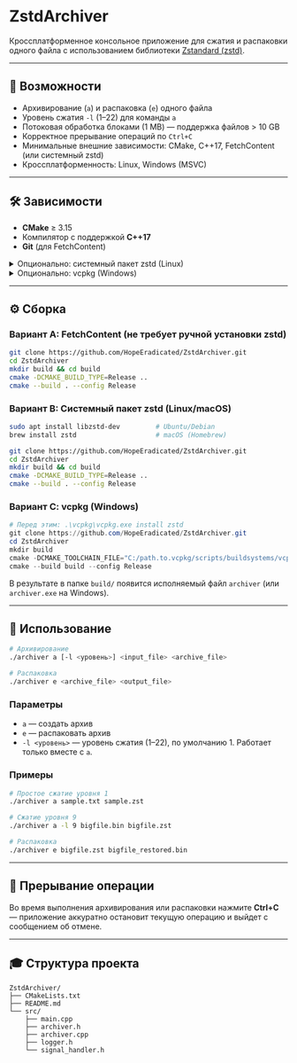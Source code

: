 # ZstdArchiver

Кроссплатформенное консольное приложение для сжатия и распаковки одного файла с использованием библиотеки [Zstandard (zstd)](https://github.com/facebook/zstd).

---

## 🎯 Возможности

- Архивирование (`a`) и распаковка (`e`) одного файла  
- Уровень сжатия `-l` (1–22) для команды `a`  
- Потоковая обработка блоками (1 MB) — поддержка файлов > 10 GB  
- Корректное прерывание операций по `Ctrl+C`  
- Минимальные внешние зависимости: CMake, C++17, FetchContent (или системный zstd)  
- Кроссплатформенность: Linux, Windows (MSVC) 

---

## 🛠 Зависимости

- **CMake** ≥ 3.15  
- Компилятор с поддержкой **C++17**  
- **Git** (для FetchContent)  

<details>
<summary>Опционально: системный пакет zstd (Linux)</summary>

```bash
sudo apt update && sudo apt install libzstd-dev
```
</details>

<details>
<summary>Опционально: vcpkg (Windows)</summary>

```powershell
git clone https://github.com/microsoft/vcpkg.git
.\vcpkg\bootstrap-vcpkg.bat
.\vcpkg\vcpkg.exe install zstd
```
</details>

---

## ⚙ Сборка

### Вариант A: FetchContent (не требует ручной установки zstd)

```bash
git clone https://github.com/HopeEradicated/ZstdArchiver.git
cd ZstdArchiver
mkdir build && cd build
cmake -DCMAKE_BUILD_TYPE=Release ..
cmake --build . --config Release
```

### Вариант B: Системный пакет zstd (Linux/macOS)

```bash
sudo apt install libzstd-dev         # Ubuntu/Debian
brew install zstd                    # macOS (Homebrew)

git clone https://github.com/HopeEradicated/ZstdArchiver.git
cd ZstdArchiver
mkdir build && cd build
cmake -DCMAKE_BUILD_TYPE=Release ..
cmake --build . --config Release
```

### Вариант C: vcpkg (Windows)

```powershell
# Перед этим: .\vcpkg\vcpkg.exe install zstd
git clone https://github.com/HopeEradicated/ZstdArchiver.git
cd ZstdArchiver
mkdir build
cmake -DCMAKE_TOOLCHAIN_FILE="C:/path.to.vcpkg/scripts/buildsystems/vcpkg.cmake" -DCMAKE_BUILD_TYPE=Release -B build
cmake --build build --config Release
```

В результате в папке `build/` появится исполняемый файл `archiver` (или `archiver.exe` на Windows).

---

## 🚀 Использование

```bash
# Архивирование
./archiver a [-l <уровень>] <input_file> <archive_file>

# Распаковка
./archiver e <archive_file> <output_file>
```

### Параметры

- `a` — создать архив  
- `e` — распаковать архив  
- `-l <уровень>` — уровень сжатия (1–22), по умолчанию 1. Работает только вместе с `a`.  

### Примеры

```bash
# Простое сжатие уровня 1
./archiver a sample.txt sample.zst

# Сжатие уровня 9
./archiver a -l 9 bigfile.bin bigfile.zst

# Распаковка
./archiver e bigfile.zst bigfile_restored.bin
```

---

## 🛑 Прерывание операции

Во время выполнения архивирования или распаковки нажмите **Ctrl+C** — приложение аккуратно остановит текущую операцию и выйдет с сообщением об отмене.

---

## 🎓 Структура проекта

```
ZstdArchiver/
├── CMakeLists.txt
├── README.md
└── src/
    ├── main.cpp
    ├── archiver.h
    ├── archiver.cpp
    ├── logger.h
    └── signal_handler.h
```
